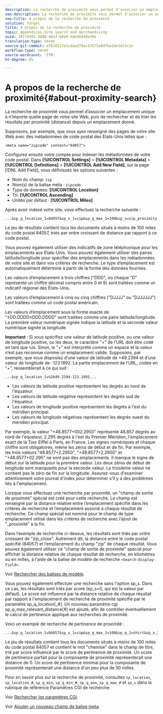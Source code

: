 ```yaml
---
description: La recherche de proximité vous permet d’associer un emplacement unique à n’importe quelle page de votre site Web, puis de rechercher et de trier les résultats par proximité (distance) depuis un emplacement donné.
seo-description: La recherche de proximité vous permet d’associer un emplacement unique à n’importe quelle page de votre site Web, puis de rechercher et de trier les résultats par proximité (distance) depuis un emplacement donné.
seo-title: A propos de la recherche de proximité
solution: Target
title: A propos de la recherche de proximité
topic: Appendices,Site search and merchandising
uuid: 24fc9265-3400-46a7-b6e0-4de5b049a39a
translation-type: tm+mt
source-git-commit: ef818327e1cdaad79ac47575a8dfba1de3dc5c2e
workflow-type: tm+mt
source-wordcount: '779'
ht-degree: 0%

---
```



# A propos de la recherche de proximité{#about-proximity-search}

La recherche de proximité vous permet d’associer un emplacement unique à n’importe quelle page de votre site Web, puis de rechercher et de trier les résultats par proximité (distance) depuis un emplacement donné.

Supposons, par exemple, que vous ayez renseigné des pages de votre site Web avec des métadonnées de code postal des États-Unis telles que :

```
<meta name="zipcode" content="84057">
```

Configurez ensuite votre compte pour indexer les métadonnées de votre code postal. Dans **[!UICONTROL Settings]** > **[!UICONTROL Metadata]** > **[!UICONTROL Definitions]** > **[!UICONTROL Add New Field]**, sur la page [!DNL Add Field], vous définissez les options suivantes :

* Nom du champ: `zip`
* Nom(s) de la balise méta : `zipcode`
* Type de données: **[!UICONTROL Location]**
* Tri: **[!UICONTROL Ascending]**
* Unités par défaut : **[!UICONTROL Miles]**

Après avoir indexé votre site, vous effectuez la recherche suivante :

```
...&sp_q_location_1=84057&sp_x_1=zip&sp_q_max_1=100&sp_s=zip_proximity
```

Le jeu de résultats contient tous les documents situés à moins de 100 miles du code postal 84057, triés par ordre croissant de distance par rapport à ce code postal.

Vous pouvez également utiliser des indicatifs de zone téléphonique pour les emplacements aux États-Unis. Vous pouvez également utiliser des paires latitude/longitude pour spécifier des emplacements dans les métadonnées de votre site et dans vos critères de recherche. Le type d’emplacement est automatiquement déterminé à partir de la forme des données fournies.

Les valeurs d’emplacement à trois chiffres (&quot;DDD&quot;, où chaque &quot;D&quot; représente un chiffre décimal compris entre 0 et 9) sont traitées comme un indicatif régional des États-Unis.

Les valeurs d’emplacement à cinq ou cinq chiffres (&quot;DJJJJ&quot; ou &quot;DJJJJJJ&quot;) sont traitées comme un code postal américain.

Les valeurs d’emplacement sous la forme exacte de &quot;±DD.DDDD±DDD.DDDD&quot; sont traitées comme une paire latitude/longitude. La première valeur numérique signée indique la latitude et la seconde valeur numérique signée la longitude.

**Important** : Si vous spécifiez une valeur de latitude positive, ou une valeur de longitude positive, ou les deux, le caractère &quot;+&quot; de l’URL doit être codé en tant que  `%2b`. Sinon, le &quot;+&quot; est interprété comme un espace et la valeur n’est pas reconnue comme un emplacement valide. Supposons, par exemple, que vous disposiez d’une valeur de latitude de +49.2394 et d’une valeur de longitude de -123.1892. La partie emplacement de l’URL, codée en &quot;+&quot;, ressemblerait à ce qui suit :

```
...&sp_q_location_1=%2b49.2394-123.1892...
```

* Les valeurs de latitude positive représentent les degrés au nord de l&#39;équateur.
* Les valeurs de latitude négative représentent les degrés sud de l&#39;équateur.
* Les valeurs de longitude positive représentent les degrés à l&#39;est du méridien principal.
* Les valeurs de longitude négatives représentent les degrés ouest du méridien principal.

Par exemple, la valeur &quot;+48.8577+002.2950&quot; représente 48.857 degrés au nord de l&#39;équateur, 2.295 degrés à l&#39;est du Premier Méridien, l&#39;emplacement exact de la Tour Eiffel à Paris, en France. Les signes numériques et chaque chiffre sont obligatoires, même les zéros de début et de fin. Par exemple, les trois valeurs &quot;48.8577+2.2950&quot;, &quot;+48.8577+2.2950&quot; et &quot;+48.8577+02.295&quot; ne sont pas des emplacements. Il manque le signe de début sur la latitude pour la première valeur. Les deux zéros de début de longitude sont manquants pour la seconde valeur. La troisième valeur ne contient pas le zéro de fin sur la longitude. Assurez-vous d&#39;examiner attentivement votre journal d&#39;index pour déterminer s&#39;il y a des problèmes liés à l&#39;emplacement.

Lorsque vous effectuez une recherche par proximité, un &quot;champ de sortie de proximité&quot; spécial est créé pour cette recherche. Le champ est renseigné par la distance relative entre l’emplacement spécifié dans les critères de recherche et l’emplacement associé à chaque résultat de recherche. Ce champ spécial est nommé pour le champ de type emplacement utilisé dans les critères de recherche avec l’ajout de &quot;_proximité&quot; à la fin.

Dans l’exemple de recherche ci-dessus, les résultats sont triés par ordre croissant de &quot;zip_close&quot;. Autrement dit, la distance entre le code postal spécifié (84057) et l’emplacement du champ &quot;zip&quot; de chaque résultat. Vous pouvez également utiliser ce &quot;champ de sortie de proximité&quot; spécial pour afficher la distance relative de chaque résultat de recherche, en kilomètres ou en milles, à l&#39;aide de la balise de modèle de recherche `<Search-Display-Field>`.

Voir [Rechercher des balises de modèle](../c-appendices/c-templates.md#reference_F7AA3FF602314E42842BBC740D2CA1A4).

Vous pouvez également effectuer une recherche sans l&#39;option sp_s. Dans ce cas, les résultats sont triés par score (sp_s=0, qui est la valeur par défaut). Le score est influencé par la distance relative de chaque résultat par rapport à l&#39;emplacement de recherche de proximité spécifié par le paramètre sp_q_location[_#]. Un nouveau paramètre cgi sp_q_max_relevant_distance[#] est ajouté, afin de contrôler éventuellement le calcul de pertinence appliqué aux recherches de proximité.

Voici un exemple de recherche de pertinence de proximité :

```
...&sp_q_location_1=84057&sp_x_1=zip&sp_q_max_1=100&sp_q_2=shirt&sp_x_2=title&sp_q_max_relevant_distance_2=50
```

Le jeu de résultats contient tous les documents situés à moins de 100 miles du code postal 84057 et contient le mot &quot;chemise&quot; dans le champ de titre, trié par score influencé par le score de pertinence de proximité. Un score de pertinence parfait pour la composante de proximité représenterait une distance de 0. Un score de pertinence minimal pour la composante de proximité représenterait une distance d&#39;un peu plus de 50 milles.

Pour en savoir plus sur la recherche de proximité, consultez `sp_location`, `sp_location_#`, `sp_q_min`, `sp_q_min_#`, `sp_q_max`, `sp_q_max_#` et `sp_s` dans la rubrique de référence Paramètres CGI de recherche.

Voir [Rechercher les paramètres CGI](../c-appendices/c-cgiparameters.md#reference_DA27A8B0728246DA94994885E1353890).

Voir [Ajouter un nouveau champ de balise meta](../c-about-settings-menu/c-about-metadata-menu.md#task_6DF188C0FC7F4831A4444CA9AFA615E5).
